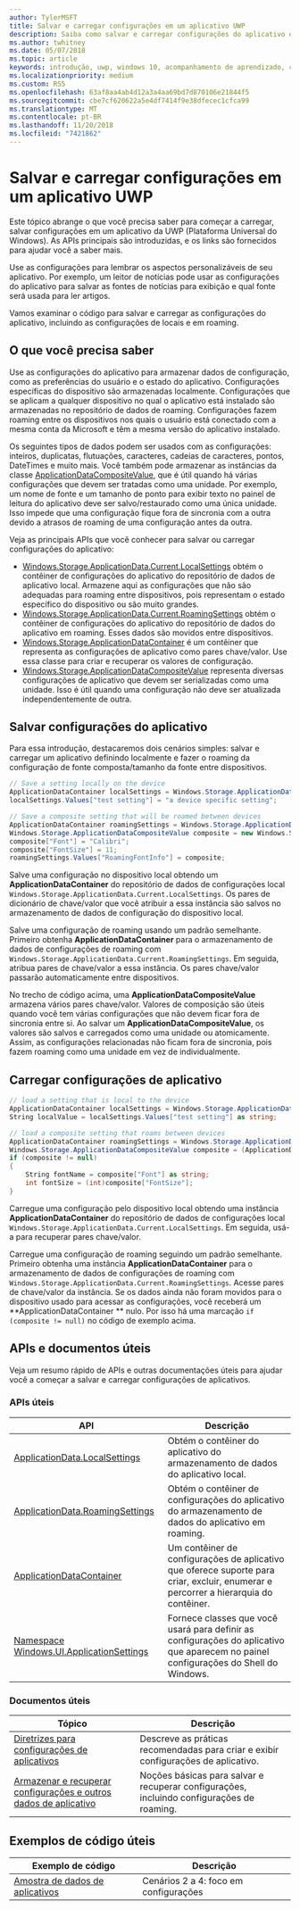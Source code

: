 ```yaml
---
author: TylerMSFT
title: Salvar e carregar configurações em um aplicativo UWP
description: Saiba como salvar e carregar configurações do aplicativo em aplicativos da Plataforma Universal do Windows.
ms.author: twhitney
ms.date: 05/07/2018
ms.topic: article
keywords: introdução, uwp, windows 10, acompanhamento de aprendizado, configurações, salvar configurações, carregar configurações
ms.localizationpriority: medium
ms.custom: RS5
ms.openlocfilehash: 63af8aa4ab4d12a3a4aa69bd7d870106e21844f5
ms.sourcegitcommit: cbe7cf620622a5e4df7414f9e38dfecec1cfca99
ms.translationtype: MT
ms.contentlocale: pt-BR
ms.lasthandoff: 11/20/2018
ms.locfileid: "7421862"
---
```

# <a name="save-and-load-settings-in-a-uwp-app"></a>Salvar e carregar configurações em um aplicativo UWP

Este tópico abrange o que você precisa saber para começar a carregar, salvar configurações em um aplicativo da UWP (Plataforma Universal do Windows). As APIs principais são introduzidas, e os links são fornecidos para ajudar você a saber mais.

Use as configurações para lembrar os aspectos personalizáveis de seu aplicativo. Por exemplo, um leitor de notícias pode usar as configurações do aplicativo para salvar as fontes de notícias para exibição e qual fonte será usada para ler artigos.

Vamos examinar o código para salvar e carregar as configurações do aplicativo, incluindo as configurações de locais e em roaming.

## <a name="what-do-you-need-to-know"></a>O que você precisa saber

Use as configurações do aplicativo para armazenar dados de configuração, como as preferências do usuário e o estado do aplicativo.  Configurações específicas do dispositivo são armazenadas localmente. Configurações que se aplicam a qualquer dispositivo no qual o aplicativo está instalado são armazenadas no repositório de dados de roaming. Configurações fazem roaming entre os dispositivos nos quais o usuário está conectado com a mesma conta da Microsoft e têm a mesma versão do aplicativo instalado.

Os seguintes tipos de dados podem ser usados com as configurações: inteiros, duplicatas, flutuações, caracteres, cadeias de caracteres, pontos, DateTimes e muito mais. Você também pode armazenar as instâncias da classe [ApplicationDataCompositeValue](https://docs.microsoft.com/uwp/api/Windows.Storage.ApplicationDataCompositeValue), que é útil quando há várias configurações que devem ser tratadas como uma unidade. Por exemplo, um nome de fonte e um tamanho de ponto para exibir texto no painel de leitura do aplicativo deve ser salvo/restaurado como uma única unidade. Isso impede que uma configuração fique fora de sincronia com a outra devido a atrasos de roaming de uma configuração antes da outra.

Veja as principais APIs que você conhecer para salvar ou carregar configurações do aplicativo:

- [Windows.Storage.ApplicationData.Current.LocalSettings](https://docs.microsoft.com/uwp/api/Windows.Storage.ApplicationData#Windows_Storage_ApplicationData_LocalSettings) obtém o contêiner de configurações do aplicativo do repositório de dados de aplicativo local. Armazene aqui as configurações que não são adequadas para roaming entre dispositivos, pois representam o estado específico do dispositivo ou são muito grandes.
- [Windows.Storage.ApplicationData.Current.RoamingSettings](https://docs.microsoft.com/uwp/api/windows.storage.applicationdata.roamingsettings#Windows_Storage_ApplicationData_RoamingSettings) obtém o contêiner de configurações do aplicativo do repositório de dados do aplicativo em roaming. Esses dados são movidos entre dispositivos.
- [Windows.Storage.ApplicationDataContainer](https://docs.microsoft.com/uwp/api/windows.storage.applicationdatacontainer) é um contêiner que representa as configurações de aplicativo como pares chave/valor. Use essa classe para criar e recuperar os valores de configuração.
- [Windows.Storage.ApplicationDataCompositeValue](https://docs.microsoft.com/uwp/api/Windows.Storage.ApplicationDataCompositeValue) representa diversas configurações de aplicativo que devem ser serializadas como uma unidade. Isso é útil quando uma configuração não deve ser atualizada independentemente de outra.

## <a name="save-app-settings"></a>Salvar configurações do aplicativo

Para essa introdução, destacaremos dois cenários simples: salvar e carregar um aplicativo definindo localmente e fazer o roaming da configuração de fonte composta/tamanho da fonte entre dispositivos.

 ```csharp
// Save a setting locally on the device
ApplicationDataContainer localSettings = Windows.Storage.ApplicationData.Current.LocalSettings;
localSettings.Values["test setting"] = "a device specific setting";

// Save a composite setting that will be roamed between devices
ApplicationDataContainer roamingSettings = Windows.Storage.ApplicationData.Current.RoamingSettings;
Windows.Storage.ApplicationDataCompositeValue composite = new Windows.Storage.ApplicationDataCompositeValue();
composite["Font"] = "Calibri";
composite["FontSize"] = 11;
roamingSettings.Values["RoamingFontInfo"] = composite;
 ```

Salve uma configuração no dispositivo local obtendo um **ApplicationDataContainer** do repositório de dados de configurações local `Windows.Storage.ApplicationData.Current.LocalSettings`. Os pares de dicionário de chave/valor que você atribuir a essa instância são salvos no armazenamento de dados de configuração do dispositivo local.

Salve uma configuração de roaming usando um padrão semelhante. Primeiro obtenha **ApplicationDataContainer** para o armazenamento de dados de configurações de roaming com `Windows.Storage.ApplicationData.Current.RoamingSettings`. Em seguida, atribua pares de chave/valor a essa instância.  Os pares chave/valor passarão automaticamente entre dispositivos.

No trecho de código acima, uma **ApplicationDataCompositeValue** armazena vários pares chave/valor. Valores de composição são úteis quando você tem várias configurações que não devem ficar fora de sincronia entre si. Ao salvar um **ApplicationDataCompositeValue**, os valores são salvos e carregados como uma unidade ou atomicamente. Assim, as configurações relacionadas não ficam fora de sincronia, pois fazem roaming como uma unidade em vez de individualmente.

## <a name="load-app-settings"></a>Carregar configurações de aplicativo

```csharp
// load a setting that is local to the device
ApplicationDataContainer localSettings = Windows.Storage.ApplicationData.Current.LocalSettings;
String localValue = localSettings.Values["test setting"] as string;

// load a composite setting that roams between devices
ApplicationDataContainer roamingSettings = Windows.Storage.ApplicationData.Current.RoamingSettings;
Windows.Storage.ApplicationDataCompositeValue composite = (ApplicationDataCompositeValue)roamingSettings.Values["RoamingFontInfo"];
if (composite != null)
{
    String fontName = composite["Font"] as string;
    int fontSize = (int)composite["FontSize"];
}
```

Carregue uma configuração pelo dispositivo local obtendo uma instância **ApplicationDataContainer** do repositório de dados de configurações local `Windows.Storage.ApplicationData.Current.LocalSettings`. Em seguida, usá-a para recuperar pares chave/valor.

Carregue uma configuração de roaming seguindo um padrão semelhante. Primeiro obtenha uma instância **ApplicationDataContainer** para o armazenamento de dados de configurações de roaming com `Windows.Storage.ApplicationData.Current.RoamingSettings`. Acesse pares de chave/valor da instância. Se os dados ainda não foram movidos para o dispositivo usado para acessar as configurações, você receberá um **ApplicationDataContainer ** nulo. Por isso há uma marcação `if (composite != null)` no código de exemplo acima.

## <a name="useful-apis-and-docs"></a>APIs e documentos úteis

Veja um resumo rápido de APIs e outras documentações úteis para ajudar você a começar a salvar e carregar configurações de aplicativos.

### <a name="useful-apis"></a>APIs úteis

| API | Descrição |
|------|---------------|
| [ApplicationData.LocalSettings](https://msdn.microsoft.com/library/windows/apps/windows.storage.applicationdata.temporaryfolder) | Obtém o contêiner do aplicativo do armazenamento de dados do aplicativo local. |
| [ApplicationData.RoamingSettings](https://docs.microsoft.com/uwp/api/windows.storage.applicationdata.roamingsettings) | Obtém o contêiner de configurações do aplicativo do armazenamento de dados do aplicativo em roaming. |
| [ApplicationDataContainer](https://docs.microsoft.com/uwp/api/windows.storage.applicationdatacontainer) | Um contêiner de configurações de aplicativo que oferece suporte para criar, excluir, enumerar e percorrer a hierarquia do contêiner. |
| [Namespace Windows.UI.ApplicationSettings](https://docs.microsoft.com/uwp/api/windows.ui.applicationsettings) | Fornece classes que você usará para definir as configurações do aplicativo que aparecem no painel configurações do Shell do Windows. |

### <a name="useful-docs"></a>Documentos úteis

| Tópico | Descrição |
|-------|----------------|
| [Diretrizes para configurações de aplicativos](https://docs.microsoft.com/windows/uwp/design/app-settings/guidelines-for-app-settings) | Descreve as práticas recomendadas para criar e exibir configurações de aplicativo. |
| [Armazenar e recuperar configurações e outros dados de aplicativo](https://docs.microsoft.com/windows/uwp/design/app-settings/store-and-retrieve-app-data#create-and-read-a-local-file) | Noções básicas para salvar e recuperar configurações, incluindo configurações de roaming. |

## <a name="useful-code-samples"></a>Exemplos de código úteis

| Exemplo de código | Descrição |
|-----------------|---------------|
| [Amostra de dados de aplicativos](https://github.com/Microsoft/Windows-universal-samples/tree/master/Samples/ApplicationData) | Cenários 2 a 4: foco em configurações |
